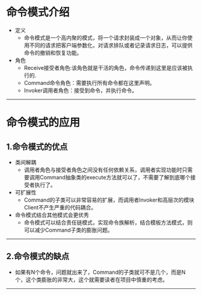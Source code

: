 # 命令模式介绍
- 定义
    * 命令模式是一个高内聚的模式，将一个请求封装成一个对象，从而让你使用不同的请求把客户端参数化，对请求排队或者记录请求日志，可以提供命令的撤销和恢复功能。
- 角色
    * Receive接受者角色:该角色就是干活的角色，命令传递到这里是应该被执行的.
    * Command命令角色：需要执行所有命令都在这里声明。
    * Invoker调用者角色：接受到命令，并执行命令。
***
<!--more-->

# 命令模式的应用

## 1.命令模式的优点
- 类间解耦
    * 调用者角色与接受者角色之间没有任何依赖关系，调用者实现功能时只需要调用Command抽象类的execute方法就可以了，不需要了解到底哪个接受者执行了。
- 可扩展性
    * Command的子类可以非常容易的扩展，而调用者Invoker和高层次的模块Client不产生严重的代码耦合。
- 命令模式结合其他模式会更优秀
    * 命令模式可以结合责任链模式，实现命令族解析，结合模板方法模式，则可以减少Command子类的膨胀问题。
***
## 2.命令模式的缺点
- 如果有N个命令，问题就出来了，Command的子类就可不是几个，而是N个，这个类膨胀的非常大，这个就需要读者在项目中慎重的考虑。

***